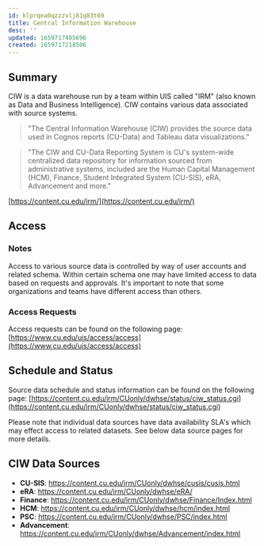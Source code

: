 ```yaml
---
id: klprqea0qzzzvlj81q83t69
title: Central Information Warehouse
desc: ''
updated: 1659717405696
created: 1659717218506
---
```


## Summary

CIW is a data warehouse run by a team within UIS called "IRM" (also known as Data and Business Intelligence). CIW contains various data associated with source systems.

> "The Central Information Warehouse (CIW) provides the source data used in Cognos reports (CU-Data) and Tableau data visualizations."

> "The CIW and CU-Data Reporting System is CU's system-wide centralized data repository for information sourced from administrative systems, included are the Human Capital Management (HCM), Finance, Student Integrated System (CU-SIS), eRA, Advancement and more."

[https://content.cu.edu/irm/](https://content.cu.edu/irm/)

## Access

### Notes

Access to various source data is controlled by way of user accounts and related schema. Within certain schema one may have limited access to data based on requests and approvals. It's important to note that some organizations and teams have different access than others.

### Access Requests

Access requests can be found on the following page: [https://www.cu.edu/uis/access/access](https://www.cu.edu/uis/access/access)

## Schedule and Status

Source data schedule and status information can be found on the following page: [https://content.cu.edu/irm/CUonly/dwhse/status/ciw_status.cgi](https://content.cu.edu/irm/CUonly/dwhse/status/ciw_status.cgi)

Please note that individual data sources have data availability SLA's which may effect access to related datasets. See below data source pages for more details.

## CIW Data Sources

- __CU-SIS__: <https://content.cu.edu/irm/CUonly/dwhse/cusis/cusis.html>
- __eRA__: <https://content.cu.edu/irm/CUonly/dwhse/eRA/>
- __Finance__: <https://content.cu.edu/irm/CUonly/dwhse/Finance/Index.html>
- __HCM__: <https://content.cu.edu/irm/CUonly/dwhse/hcm/index.html>
- __PSC__: <https://content.cu.edu/irm/CUonly/dwhse/PSC/index.html>
- __Advancement__: <https://content.cu.edu/irm/CUonly/dwhse/Advancement/index.html>
